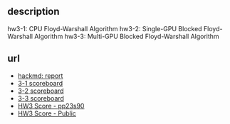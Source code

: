 ## description
hw3-1: CPU Floyd-Warshall Algorithm
hw3-2: Single-GPU Blocked Floyd-Warshall Algorithm
hw3-3: Multi-GPU Blocked Floyd-Warshall Algorithm
## url
- [hackmd: report](https://hackmd.io/@u_46AznXS7-aLzZ7_uD4WQ/rkguXJ3Fp)
- [3-1 scoreboard](https://apollo.cs.nthu.edu.tw/pp23/scoreboard/hw3-1/)
- [3-2 scoreboard](https://apollo.cs.nthu.edu.tw/pp23/scoreboard/hw3-2/)
- [3-3 scoreboard](https://apollo.cs.nthu.edu.tw/pp23/scoreboard/hw3-3/g)
- [HW3 Score - pp23s90](https://docs.google.com/spreadsheets/d/1JnFx8Byu1UGUygVXx1_bmjnZ2_kysicBdxEbUeFIY8E/edit?usp=sharing)
- [HW3 Score - Public](https://docs.google.com/spreadsheets/d/1_j22lcEnxnMS3oGOq0fRU_FMs7Pzzorkt_Aryic65yQ/edit?usp=sharing)